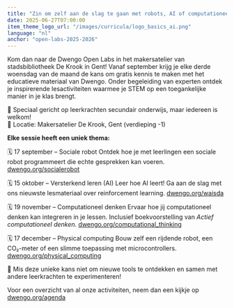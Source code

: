 ```yaml
---
title: "Zin om zelf aan de slag te gaan met robots, AI of computationeel denken?"
date: 2025-06-27T07:00:00
item_theme_logo_url: "/images/curricula/logo_basics_ai.png"
language: "nl"
anchor: "open-labs-2025-2026"
---
```


Kom dan naar de Dwengo Open Labs in het makersatelier van stadsbibliotheek De Krook in Gent!
Vanaf september krijg je elke derde woensdag van de maand de kans om gratis kennis te maken met het educatieve materiaal van Dwengo. Onder begeleiding van experten ontdek je inspirerende lesactiviteiten waarmee je STEM op een toegankelijke manier in je klas brengt.

🎯 Speciaal gericht op leerkrachten secundair onderwijs, maar iedereen is welkom! <br>
📍 Locatie: Makersatelier De Krook, Gent (verdieping -1)

**Elke sessie heeft een uniek thema:**

🗓️ 17 september – Sociale robot
Ontdek hoe je met leerlingen een sociale robot programmeert die echte gesprekken kan voeren.
[dwengo.org/socialerobot](dwengo.org/socialerobot)

🗓️ 15 oktober – Versterkend leren (AI)
Leer hoe AI leert! Ga aan de slag met ons nieuwste lesmateriaal over reinforcement learning.
[dwengo.org/waisda](dwengo.org/waisda)

🗓️ 19 november – Computationeel denken
Ervaar hoe jij computationeel denken kan integreren in je lessen. Inclusief boekvoorstelling van *Actief computationeel denken*.
[dwengo.org/computational_thinking](dwengo.org/computational_thinking)

🗓️ 17 december – Physical computing
Bouw zelf een rijdende robot, een CO₂-meter of een slimme toepassing met microcontrollers.
[dwengo.org/physical_computing](dwengo.org/physical_computing)

📌 Mis deze unieke kans niet om nieuwe tools te ontdekken en samen met andere leerkrachten te experimenteren!

Voor een overzicht van al onze activiteiten, neem dan een kijkje op [dwengo.org/agenda](dwengo.org/agenda)




